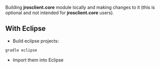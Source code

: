 Building **jrosclient.core** module locally and making changes to it (this is optional and not intended for **jrosclient.core** users).

## With Eclipse

- Build eclipse projects:

``` bash
gradle eclipse
```

- Import them into Eclipse
